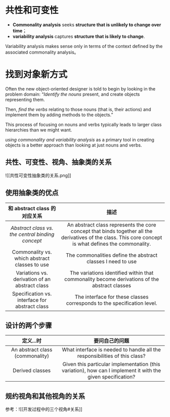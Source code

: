 # 共性和可变性
- **Commonality analysis** seeks **structure that is unlikely to change over time**；
-  **variability analysis** captures **structure that is likely to change**. 


Variability analysis makes sense only in terms of the context defined by the associated commonality analysis。

# 找到对象新方式
Often the new object-oriented designer is told to begin by looking in the problem domain: “*Identify the nouns* present, and create objects representing them. 

Then, *find the verbs* relating to those nouns (that is, their actions) and implement them by adding methods to the objects.” 

This process of focusing on nouns and verbs typically leads to larger class hierarchies than we might want.

*using commonality and variability analysis* as a primary tool in creating objects is a better approach than looking at just nouns and verbs.

## 共性、可变性、视角、抽象类的关系

![[共性可变性抽象类的关系.png]]

## 使用抽象类的优点

|   和 abstract class 的对应关系 | 描述 |
| :-----------: | :-----------: |
|*Abstract class vs. the central binding concept* | An abstract class represents the core concept that binds together all the derivatives of the class. This core concept is what defines the commonality.|
|Commonality vs. which abstract classes to use|The commonalities define the abstract classes I need to use|
|Variations vs. derivation of an abstract class|The variations identified within that commonality become derivations of the abstract classes|
|Specification vs. interface for abstract class|The interface for these classes corresponds to the specification level.|


## 设计的两个步骤
| 定义...时 | 要问自己的问题 |
| :-----------: | :-----------: |
|An abstract class (commonality)|What interface is needed to handle all the responsibilities of this class?|
|Derived classes|Given this particular implementation (this variation), how can I implement it with the given specification?|

## 规约视角和其他视角的关系
参考：![[开发过程中的三个视角#关系]]